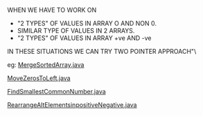 WHEN WE HAVE TO WORK ON 
- "2 TYPES" OF VALUES IN ARRAY O AND NON 0.
- SIMILAR TYPE OF VALUES IN 2 ARRAYS.
- "2 TYPES" OF VALUES IN ARRAY +ve AND -ve

IN THESE SITUATIONS WE CAN TRY TWO POINTER APPROACH"\

eg:
[MergeSortedArray.java](..%2F..%2F..%2FDataStructures_And_Questions%2Farray%2FMergeSortedArray.java)

[MoveZerosToLeft.java](..%2F..%2F..%2FDataStructures_And_Questions%2Farray%2FMoveZerosToLeft.java)

[FindSmallestCommonNumber.java](..%2F..%2F..%2FDataStructures_And_Questions%2Farray%2FFindSmallestCommonNumber.java)

[RearrangeAltElementsinpositiveNegative.java](..%2F..%2F..%2FDataStructures_And_Questions%2Farray%2FRearrangeAltElementsinpositiveNegative.java)